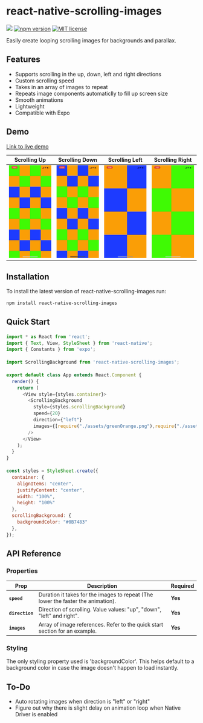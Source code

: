 # react-native-scrolling-images
![](https://img.shields.io/github/issues-raw/AndreYonadam/react-native-scrolling-images.svg)
[![npm version](http://img.shields.io/npm/v/react-native-scrolling-images.svg?style=flat)](https://www.npmjs.com/package/react-native-scrolling-images "View this project on npm")
[![MIT license](http://img.shields.io/badge/license-MIT-brightgreen.svg)](http://opensource.org/licenses/MIT)

Easily create looping scrolling images for backgrounds and parallax.

## Features
- Supports scrolling in the up, down, left and right directions
- Custom scrolling speed
- Takes in an array of images to repeat
- Repeats image components automaticlly to fill up screen size
- Smooth animations
- Lightweight
- Compatible with Expo

## Demo
[Link to live demo](https://snack.expo.io/@andreyonadam/react-native-scrolling-images-example)

Scrolling Up | Scrolling Down | Scrolling Left | Scrolling Right
:-------------------------:|:-------------------------:|:-------------------------:|:-------------------------:
![](https://raw.githubusercontent.com/AndreYonadam/react-native-scrolling-images/master/demo/up.gif)  |  ![](https://raw.githubusercontent.com/AndreYonadam/react-native-scrolling-images/master/demo/down.gif)  |  ![](https://raw.githubusercontent.com/AndreYonadam/react-native-scrolling-images/master/demo/left.gif)  |  ![](https://raw.githubusercontent.com/AndreYonadam/react-native-scrolling-images/master/demo/right.gif)

## Installation
To install the latest version of react-native-scrolling-images run:
```bash
npm install react-native-scrolling-images
```

## Quick Start
```js
import * as React from 'react';
import { Text, View, StyleSheet } from 'react-native';
import { Constants } from 'expo';

import ScrollingBackground from 'react-native-scrolling-images';

export default class App extends React.Component {
  render() {
    return (
      <View style={styles.container}>
        <ScrollingBackground
          style={styles.scrollingBackground}
          speed={20}
          direction={"left"}
          images={[require("./assets/greenOrange.png"),require("./assets/blueOrange.png")]}
        />
      </View>
    );
  }
}

const styles = StyleSheet.create({
  container: {
    alignItems: "center",
    justifyContent: "center",
    width: "100%",
    height: "100%"
  },
  scrollingBackground: {
    backgroundColor: "#0B7483"
  },
});
```

## API Reference

### Properties
| Prop | Description | Required |
|---|---|---|
|**`speed`**|Duration it takes for the images to repeat (The lower the faster the animation). |**Yes**|
|**`direction`**|Direction of scrolling. Value values: "up", "down", "left" and right". |**Yes**|
|**`images`**|Array of image references. Refer to the quick start section for an example. |**Yes**|

### Styling
The only styling property used is 'backgroundColor'. This helps default to a background color in case the image doesn't happen to load instantly.
## To-Do
- Auto rotating images when direction is "left" or "right"
- Figure out why there is slight delay on animation loop when Native Driver is enabled
